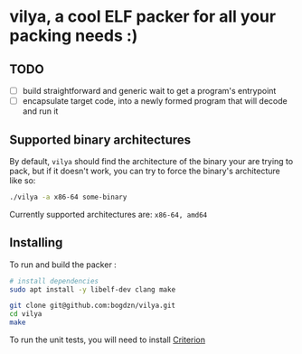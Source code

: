 # vilya, a cool ELF packer for all your packing needs :)

## TODO

- [ ] build straightforward and generic wait to get a program's entrypoint
- [ ] encapsulate target code, into a newly formed program that will decode and run it

## Supported binary architectures

By default, `vilya` should find the architecture of the binary your are trying to pack, but if it doesn't work,
you can try to force the binary's architecture like so:
```bash
./vilya -a x86-64 some-binary
```

Currently supported architectures are:
`x86-64, amd64`

## Installing

To run and build the packer :
```bash
# install dependencies
sudo apt install -y libelf-dev clang make

git clone git@github.com:bogdzn/vilya.git
cd vilya
make
```

To run the unit tests, you will need to install [Criterion](https://github.com/Snaipe/Criterion)
